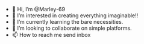 - 👋 Hi, I’m @Marley-69
- 👀 I’m interested in creating everything imaginable!!
- 🌱 I’m currently learning the bare necessities.  
- 💞️ I’m looking to collaborate on simple platforms.
- 📫 How to reach me send inbox 

<!---
Marley-69/Marley-69 is a ✨ special ✨ repository because its `README.md` (this file) appears on your GitHub profile.
You can click the Preview link to take a look at your changes.
--->
